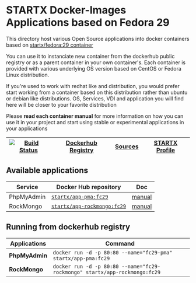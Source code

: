 # STARTX Docker-Images Applications based on Fedora 29

This directory host various Open Source applications into docker containers based on [startx/fedora:29 container](https://hub.docker.com/r/startx/fedora)

You can use it to instanciate new container from the dockerhub public registry 
or as a parent container in your own container's. 
Each container is provided with various underlying OS version based on CentOS or 
Fedora Linux distribution.

If you're used to work with redhat like and distribution, you would prefer start working
from a container based on this distribution rather than ubuntu or debian like distributions.
OS, Services, VDI and application you will find here will be closer to your favorite distribution

Please **read each container manual** for more information on how you can use it in 
your project and start using stable or experimental applications in your applications

| [![Build Status](https://travis-ci.org/startxfr/docker-images.svg?branch=fc29)](https://travis-ci.org/startxfr/docker-images) | [Dockerhub Registry](https://hub.docker.com/r/startx) | [Sources](https://github.com/startxfr/docker-images/)             | [STARTX Profile](https://github.com/startxfr) | 
|-------------------------------------------------------------------------------------------------------------------|-------------------------------------------------------|-------------------------------------------------------------------|-----------------------------------------------|

## Available applications

| Service         | Docker Hub repository                                                          | Doc
|-----------------|--------------------------------------------------------------------------------|--------------------------------
| PhpMyAdmin      | [`startx/app-pma:fc29`](https://hub.docker.com/r/startx/app-pma)               | [manual](pma/README.md)
| RockMongo       | [`startx/app-rockmongo:fc29`](https://hub.docker.com/r/startx/app-rockmongo)   | [manual](rockmongo/README.md)


## Running from dockerhub registry

| Applications        | Command                                                                   |
|---------------------|---------------------------------------------------------------------------|
| **PhpMyAdmin**      | `docker run -d -p 80:80 --name="fc29-pma" startx/app-pma:fc29`            | 
| **RockMongo**       | `docker run -d -p 80:80 --name="fc29-rockmongo" startx/app-rockmongo:fc29`| 
